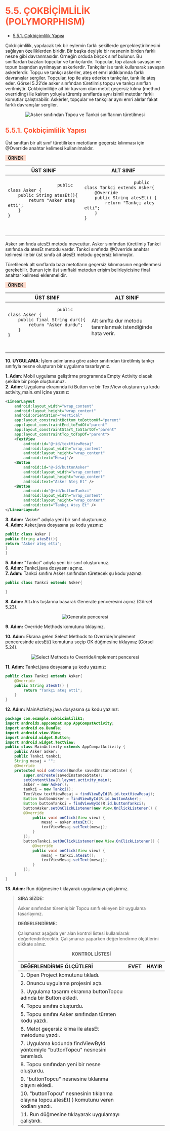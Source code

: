 <h1 style="color:#ff5432">5.5. ÇOKBİÇİMLİLİK (POLYMORPHISM)</h1>

- <a href="#5.5.1.">5.5.1. Çokbiçimlilik Yapısı</a>
  
Çokbiçimlilik, yapılacak tek bir eylemin farklı şekillerde gerçekleştirilmesini sağlayan özelliklerden biridir. Bir başka deyişle bir nesnenin birden farklı nesne gibi davranmasıdır. Örneğin orduda birçok sınıf bulunur. Bu sınıflardan bazıları topçular ve tankçılardır. Topçular, top atarak savaşan ve topun başından ayrılmayan askerlerdir. Tankçılar ise tank kullanarak savaşan askerlerdir. Topçu ve tankçı askerler, ateş et emri aldıklarında farklı davranışlar sergiler. Topçular, top ile ateş ederken tankçılar, tank ile ateş eder. Görsel 5.22’de asker sınıfından türetilmiş topçu ve tankçı sınıfları verilmiştir. Çokbiçimliliğe ait bir kavram olan metot geçersiz kılma (method overriding) ile kalıtım yoluyla türemiş sınıflarda aynı isimli metotlar farklı komutlar çalıştırabilir. Askerler, topçular ve tankçılar aynı emri alırlar fakat farklı davranışlar sergiler.

<div style="display:block;text-align:center">

![Asker sınıfından Topcu ve Tankci sınıflarının türetilmesi](./gelismis-komutlar/gorsel-5.22-asker-sinifindan-topcu-ve-tankci-siniflarinin-turetilmesi.png)
</div>

<h2 id = "5.5.1." style="color:#ff5432">5.5.1. Çokbiçimlilik Yapısı</h2>
Üst sınıftan bir alt sınıf türetilirken metotların geçersiz kılınması için @Override anahtar kelimesi kullanılmalıdır.

<span style="font-weight:bold; padding-top:1px; padding-bottom:1px; padding-left:8px; padding-right:8px; background-color:#ffdcce;">ÖRNEK</span>

<table>
  <thead>
    <tr>
      <th>ÜST SINIF</th>
      <th>ALT SINIF</th>
    </tr>
  </thead>
  <tbody>
    <tr>
      <td> <pre>
                    <code class="language-java">public class Asker {
    public String atesEt(){
        return "Asker eteş etti";
    }
}
                    </code>
                </pre></td>
      <td><pre>
                    <code class="language-java">public class Tankci extends Asker{
    @Override
    public String atesEt() {
        return "Tankçı ateş etti";
    }
}
                    </code>
                </pre></td>
    </tr>
  </tbody>
</table>

Asker sınıfında atesEt metodu mevcuttur. Asker sınıfından türetilmiş Tankci sınıfında da atesEt metodu vardır. Tankci sınıfında @Override anahtar kelimesi ile bir üst sınıfa ait atesEt metodu geçersiz kılınmıştır.

Türetilecek alt sınıflarda bazı metotların geçersiz kılınmasının engellenmesi gerekebilir. Bunun için üst sınıftaki metodun erişim belirleyicisine final anahtar kelimesi eklenmelidir.

<span style="font-weight:bold; padding-top:1px; padding-bottom:1px; padding-left:8px; padding-right:8px; background-color:#ffdcce;">ÖRNEK</span>

<table>
  <thead>
    <tr>
      <th>ÜST SINIF</th>
      <th>ALT SINIF</th>
    </tr>
  </thead>
  <tbody>
    <tr>
      <td> <pre>
                    <code class="language-java">public class Asker {
    public final String dur(){
        return "Asker durdu";
    }
}
                    </code>
                </pre></td>
      <td>Alt sınıfta dur metodu tanımlanmak istendiğinde hata verir.</td>
    </tr>
  </tbody>
</table>

**10. UYGULAMA**: İşlem adımlarına göre asker sınıfından türetilmiş tankçı sınıfıyla nesne oluşturan bir uygulama tasarlayınız.

**1. Adım**: Mobil uygulama geliştirme programında Empty Activity olacak şekilde bir proje oluşturunuz.\
**2. Adım**: Uygulama ekranında iki Button ve bir TextView oluşturan şu kodu activity_main.xml içine yazınız:

```xml
<LinearLayout
    android:layout_width="wrap_content"
    android:layout_height="wrap_content"
    android:orientation="vertical"
    app:layout_constraintBottom_toBottomOf="parent"
    app:layout_constraintEnd_toEndOf="parent"
    app:layout_constraintStart_toStartOf="parent"
    app:layout_constraintTop_toTopOf="parent">
    <TextView
        android:id="@+id/textViewMesaj"
        android:layout_width="wrap_content"
        android:layout_height="wrap_content"
        android:text="Mesaj"/>
    <Button
        android:id="@+id/buttonAsker"
        android:layout_width="wrap_content"
        android:layout_height="wrap_content"
        android:text="Asker Ateş Et" />
    <Button
        android:id="@+id/buttonTankci"
        android:layout_width="wrap_content"
        android:layout_height="wrap_content"
        android:text="Tankçı Ateş Et" />
</LinearLayout>
```

**3. Adım:** "Asker" adıyla yeni bir sınıf oluşturunuz.\
**4. Adım:** Asker.java dosyasına şu kodu yazınız:

```java
public class Asker {
public String atesEt(){
return "Asker ateş etti";
}
}
```

**5. Adım:** "Tankci" adıyla yeni bir sınıf oluşturunuz.\
**6. Adım:** Tankci.java dosyasını açınız.\
**7. Adım:** Tankci sınıfını Asker sınıfından türetecek şu kodu yazınız:

```java
public class Tankci extends Asker{

}
```

**8. Adım:** Alt+Ins tuşlarına basarak Generate penceresini açınız (Görsel 5.23).
<div style="display:block;text-align:center">

![Generate penceresi](./gelismis-komutlar/gorsel-5.23-generate-penceresi.png)
</div>

**9. Adım:** Override Methods komutunu tıklayınız.

**10. Adım**: Ekrana gelen Select Methods to Override/Implement penceresinde atesEt() komutunu seçip OK düğmesine tıklayınız (Görsel 5.24).

<div style="display:block;text-align:center">

![Select Methods to Override/Implement penceresi](./gelismis-komutlar/gorsel-5.24-select-methods-to-overrideimplement-penceresi.png)
</div>

**11. Adım:** Tankci.java dosyasına şu kodu yazınız:

```java
public class Tankci extends Asker{
    @Override
    public String atesEt() {
        return "Tankçı ateş etti";
    }
}
```

**12. Adım:** MainActivity.java dosyasına şu kodu yazınız:

```java
package com.example.cokbicimlilik1;
import androidx.appcompat.app.AppCompatActivity;
import android.os.Bundle;
import android.view.View;
import android.widget.Button;
import android.widget.TextView;
public class MainActivity extends AppCompatActivity {
    public Asker asker;
    public Tankci tankci;
    String mesaj = "";
    @Override
    protected void onCreate(Bundle savedInstanceState) {
        super.onCreate(savedInstanceState);
        setContentView(R.layout.activity_main);
        asker = new Asker();
        tankci = new Tankci();
        TextView textViewMesaj = findViewById(R.id.textViewMesaj);
        Button buttonAsker = findViewById(R.id.buttonAsker);
        Button buttonTankci = findViewById(R.id.buttonTankci);
        buttonAsker.setOnClickListener(new View.OnClickListener() {
        @Override
            public void onClick(View view) {
                mesaj = asker.atesEt();
                textViewMesaj.setText(mesaj);
            }
        });
        buttonTankci.setOnClickListener(new View.OnClickListener() {
            @Override
            public void onClick(View view) {
                mesaj = tankci.atesEt();
                textViewMesaj.setText(mesaj);
            }
        });
    }
}
```
**13. Adım:** Run düğmesine tıklayarak uygulamayı çalıştırınız.

>**SIRA SİZDE:**
>
>Asker sınıfından türemiş bir Topcu sınıfı ekleyen bir uygulama tasarlayınız.
>
>**DEĞERLENDİRME:** 
>
>Çalışmanız aşağıda yer alan kontrol listesi kullanılarak değerlendirilecektir. Çalışmanızı yaparken değerlendirme ölçütlerini dikkate alınız.
>
><div style="text-align:center;"><b>KONTROL LİSTESİ</b></div>
>
>| DEĞERLENDİRME ÖLÇÜTLERİ                                                                     | EVET | HAYIR |
>| :------------------------------------------------------------------------------------------- | ---- | ----- |
>| 1. Open Project komutunu tıkladı.                                                           |
>| 2. Onuncu uygulama projesini açtı.                                                          |
>| 3. Uygulama tasarım ekranına buttonTopcu adında bir Button ekledi.                          |
>| 4. Topcu sınıfını oluşturdu.                                                                |
>| 5. Topcu sınıfını Asker sınıfından türeten kodu yazdı.                                      |
>| 6. Metot geçersiz kılma ile atesEt metodunu yazdı.                                          |
>| 7. Uygulama kodunda findViewById yöntemiyle "buttonTopcu" nesnesini tanımladı.              |
>| 8. Topcu sınıfından yeni bir nesne oluşturdu.                                               |
>| 9. "buttonTopcu" nesnesine tıklanma olayını ekledi.                                         |
>| 10. "buttonTopcu" nesnesinin tıklanma olayına topcu.atesEt( ) komutunu veren kodları yazdı. |
>| 11. Run düğmesine tıklayarak uygulamayı çalıştırdı.                                         |
